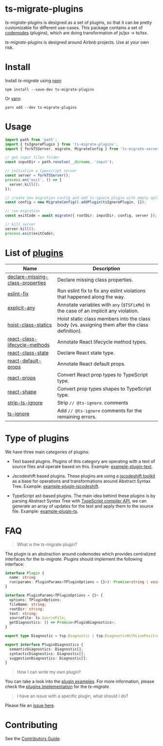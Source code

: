 # ts-migrate-plugins

*ts-migrate-plugins* is designed as a set of plugins, so that it can be pretty customizable for different use-cases.
This package contains a set of [codemodes](https://medium.com/@cpojer/effective-javascript-codemods-5a6686bb46fb) (plugins), which are doing transformation of js/jsx -> ts/tsx.

*ts-migrate-plugins* is designed around Airbnb projects. Use at your own risk.


# Install

Install *ts-migrate* using [npm](https://www.npmjs.com):

`npm install --save-dev ts-migrate-plugins`

Or [yarn](https://yarnpkg.com):

`yarn add --dev ts-migrate-plugins`


# Usage

```typescript
import path from 'path';
import { tsIgnorePlugin } from 'ts-migrate-plugins';
import { forkTSServer, migrate, MigrateConfig } from 'ts-migrate-server';

// get input files folder
const inputDir = path.resolve(__dirname, 'input');

// initialize a typescript server
const server = forkTSServer();
process.on('exit', () => {
  server.kill();
});

// create new migration config and add ts-ignore plugin with empty options
const config = new MigrateConfig().addPlugin(tsIgnorePlugin, {});

// run migration
const exitCode = await migrate({ rootDir: inputDir, config, server });

// kill server
server.kill();
process.exit(exitCode);
```

# List of [plugins](https://github.com/airbnb/ts-migrate/blob/master/packages/ts-migrate-plugins/src)

| Name | Description |
| ---- | ----------- |
| [declare-missing-class-properties](https://github.com/airbnb/ts-migrate/blob/master/packages/ts-migrate-plugins/src/plugins/declare-missing-class-properties.ts) | Declare missing class properties. |
| [eslint-fix](https://github.com/airbnb/ts-migrate/blob/master/packages/ts-migrate-plugins/src/plugins/eslint-fix.ts) | Run eslint fix to fix any eslint violations that happened along the way. |
| [explicit-any](https://github.com/airbnb/ts-migrate/blob/master/packages/ts-migrate-plugins/src/plugins/explicit-any.ts) | Annotate variables with `any` (`$TSFixMe`) in the case of an implicit any violation. |
| [hoist-class-statics](https://github.com/airbnb/ts-migrate/blob/master/packages/ts-migrate-plugins/src/plugins/hoist-class-statics.ts) | Hoist static class members into the class body (vs. assigning them after the class definition). |
| [react-class-lifecycle-methods](https://github.com/airbnb/ts-migrate/blob/master/packages/ts-migrate-plugins/src/plugins/react-class-lifecycle-methods.ts) | Annotate React lifecycle method types. |
| [react-class-state](https://github.com/airbnb/ts-migrate/blob/master/packages/ts-migrate-plugins/src/plugins/react-class-state.ts) | Declare React state type. |
| [react-default-props](https://github.com/airbnb/ts-migrate/blob/master/packages/ts-migrate-plugins/src/plugins/react-default-props.ts) | Annotate React default props. |
| [react-props](https://github.com/airbnb/ts-migrate/blob/master/packages/ts-migrate-plugins/src/plugins/react-props.ts) | Convert React prop types to TypeScript type. |
| [react-shape](https://github.com/airbnb/ts-migrate/blob/master/packages/ts-migrate-plugins/src/plugins/react-shape.ts) | Convert prop types shapes to TypeScript type. |
| [strip-ts-ignore](https://github.com/airbnb/ts-migrate/blob/master/packages/ts-migrate-plugins/src/plugins/strip-ts-ignore.ts) | Strip `// @ts-ignore`. comments |
| [ts-ignore](https://github.com/airbnb/ts-migrate/blob/master/packages/ts-migrate-plugins/src/plugins/ts-ignore.ts) | Add `// @ts-ignore` comments for the remaining errors. |


# Type of plugins

We have three main categories of plugins:

- Text based plugins. Plugins of this category are operating with a text of source files and operate based on this.  Example: [example-plugin-text](https://github.com/airbnb/ts-migrate/blob/master/packages/ts-migrate-example/src/example-plugin-text.ts).

- Jscodeshift based plugins. These plugins are using a [jscodeshift toolkit](https://github.com/facebook/jscodeshift) as a base for operations and transformations around Abstract Syntax Tree. Example: [example-plugin-jscodeshift](https://github.com/airbnb/ts-migrate/blob/master/packages/ts-migrate-example/src/example-plugin-jscodeshift.ts).

- TypeScript ast-based plugins. The main idea behind these plugins is by parsing Abstract Syntax Tree with [TypeScript compiler API](https://github.com/microsoft/TypeScript/wiki/Using-the-Compiler-API), we can generate an array of updates for the text and apply them to the source file. Example: [example-plugin-ts](https://github.com/airbnb/ts-migrate/blob/master/packages/ts-migrate-example/src/example-plugin-ts.ts).


# FAQ

> What is the ts-migrate plugin?

The plugin is an abstraction around codemodes which provides centralized interfaces for the *ts-migrate*. Plugins should implement the following interface:

```typescript
interface Plugin {
  name: string
  run(params: PluginParams<TPluginOptions = {}>): Promise<string | void> | string | void
}

interface PluginParams<TPluginOptions = {}> {
  options: TPluginOptions;
  fileName: string;
  rootDir: string;
  text: string;
  sourceFile: ts.SourceFile;
  getDiagnostics: () => Promise<PluginDiagnostics>;
}

export type Diagnostic = tsp.Diagnostic | tsp.DiagnosticWithLinePosition;

export interface PluginDiagnostics {
  semanticDiagnostics: Diagnostic[];
  syntacticDiagnostics: Diagnostic[];
  suggestionDiagnostics: Diagnostic[];
}
```


> How I can write my own plugin?

You can take a look into the [plugin examples](https://github.com/airbnb/ts-migrate/blob/master/packages/ts-migrate-example/src).
For more information, please check the [plugins implementation](https://github.com/airbnb/ts-migrate/tree/master/packages/ts-migrate-plugins/src/plugins) for the *ts-migrate*.


> I have an issue with a specific plugin, what should I do?

Please file an [issue here](https://github.com/airbnb/ts-migrate/issues/new).


# Contributing

See the [Contributors Guide](https://github.com/airbnb/ts-migrate/blob/master/CONTRIBUTING.md).
